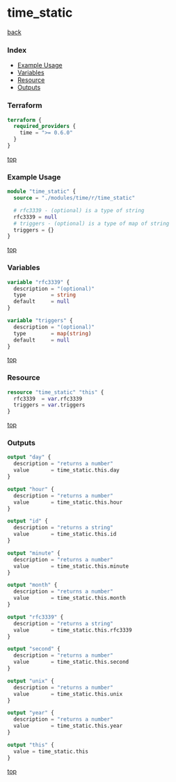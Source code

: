 # time_static

[back](../time.md)

### Index

- [Example Usage](#example-usage)
- [Variables](#variables)
- [Resource](#resource)
- [Outputs](#outputs)

### Terraform

```terraform
terraform {
  required_providers {
    time = ">= 0.6.0"
  }
}
```

[top](#index)

### Example Usage

```terraform
module "time_static" {
  source = "./modules/time/r/time_static"

  # rfc3339 - (optional) is a type of string
  rfc3339 = null
  # triggers - (optional) is a type of map of string
  triggers = {}
}
```

[top](#index)

### Variables

```terraform
variable "rfc3339" {
  description = "(optional)"
  type        = string
  default     = null
}

variable "triggers" {
  description = "(optional)"
  type        = map(string)
  default     = null
}
```

[top](#index)

### Resource

```terraform
resource "time_static" "this" {
  rfc3339  = var.rfc3339
  triggers = var.triggers
}
```

[top](#index)

### Outputs

```terraform
output "day" {
  description = "returns a number"
  value       = time_static.this.day
}

output "hour" {
  description = "returns a number"
  value       = time_static.this.hour
}

output "id" {
  description = "returns a string"
  value       = time_static.this.id
}

output "minute" {
  description = "returns a number"
  value       = time_static.this.minute
}

output "month" {
  description = "returns a number"
  value       = time_static.this.month
}

output "rfc3339" {
  description = "returns a string"
  value       = time_static.this.rfc3339
}

output "second" {
  description = "returns a number"
  value       = time_static.this.second
}

output "unix" {
  description = "returns a number"
  value       = time_static.this.unix
}

output "year" {
  description = "returns a number"
  value       = time_static.this.year
}

output "this" {
  value = time_static.this
}
```

[top](#index)